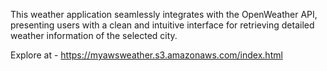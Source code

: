 This weather application seamlessly integrates with the OpenWeather API, presenting users with a clean and intuitive interface for retrieving detailed weather information of the selected city.

Explore at - https://myawsweather.s3.amazonaws.com/index.html
